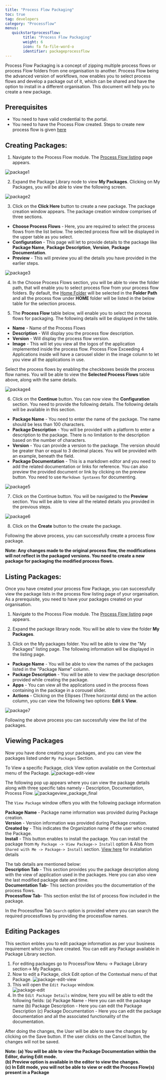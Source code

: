 ```yaml
---
title: "Process Flow Packaging"
toc: true
tag: developers
category: "Processflow"
menus: 
   quickstartprocessflow:
        title: "Process Flow Packaging"
        weight: 6
        icon: fa fa-file-word-o
        identifier: packageprocessflow
---
```


Process Flow Packaging is a concept of zipping multiple process flows or process Flow folders from one organisation to another. 
Process Flow being the advanced version of workflows, now enables you to select process flows and develop a package out of it, which can be shared and have the option to install
in a different organisation. This document will help you to create a new package.

## Prerequisites

- You need to have valid credential to the portal.
- You need to have the Process Flow created. Steps to create new process flow is given [here](/processflow/creating-processflow/)

## Creating Packages:

1) Navigate to the Process Flow module. The [Process Flow listing](/processflow/processflow-listing-page/) page appears.

![package1](\staticfiles\processflow\media\package1.PNG)

2) Expand the Package Library node to view **My Packages**. Clicking on My Packages, you will be able to view the following screen. 

![package2](\staticfiles\processflow\media\package2.PNG)

3) Click on the **Click Here** button to create a new package. The package creation window appears. The package creation window comprises of three sections.

- **Choose Process Flows** - Here, you are required to select the process flows from the list below. The selected process flow will be displayed in the upper table as you select.
- **Configuration** - This page will let to provide details to the package like **Package Name**, **Package Description**, **Version**, **Package Documentation**.
- **Preview** - This will preview you all the details you have provided in the earlier steps.

![package3](\staticfiles\processflow\media\package3.PNG)

4) In the Choose Process Flows section, you will be able to view the folder path, that will enable you to select process flow from your process flow folders.
By default, the [Home Folder](/processflow/processflow-listing-page/#usability-for-the-home-folder) will be selected in the **Folder Path** and all the process flow under **HOME** folder will be listed in the below table for the selection process.

5) The **Process Flow** table below, will enable you to select the process flows for packaging. The following details will be displayed in the table.

- **Name** - Name of the Process Flows
- **Description** - Will display you the process flow description.
- **Version** - Will display the process flow version.
- **Image** -  This will let you view all the logos of the application implemented inside the process flow. Process Flow Exceeding 4 Applications inside will have a carousel slider in the image column to let you view all the applications in use.

Select the process flows by enabling the checkboxes beside the process flow names. You will be able to view the **Selected Process Flows** table above, along with the same details. 

![package4](\staticfiles\processflow\media\package4.PNG)

6) Click on the **Continue** button. You can now view the **Configuration** section. You need to provide the following details. The following details will be available in this section.

- **Package Name** - You need to enter the name of the package. The name should be less than 100 characters.
- **Package Description** - You will be provided with a platform to enter a description to the package. There is no limitation to the description based on the number of characters.
- **Version** - You can provide a version to the package. The version should be greater than or equal to 3 decimal places. You will be provided with an example, beneath the field.
- **Package Documentation** - This is a markdown editor and you need to add the related documentation or links for reference. You can also preview the provided document or link by clicking on the preview button. You need to use `Markdown Syntaxes` for documenting.

![package5](\staticfiles\processflow\media\package5.PNG)

7) Click on the Continue button. You will be navigated to the **Preview** section. You will be able to view all the related details you provided in the previous steps.

![package6](\staticfiles\processflow\media\package6.PNG)

8) Click on the **Create** button to the create the package.

Following the above process, you can successfully create a process flow package.

**Note: Any changes made to the original process flow, the modifications will not reflect in the packaged versions. You need to create a new package for packaging the modified process flows.**

## Listing Packages:

Once you have created your process flow Package, you can successfully view the package lists in the process flow listing page of your organisation. As a prerequisite, you need to have your packages created on your organisation.

1) Navigate to the Process Flow module. The [Process Flow listing](/processflow/processflow-listing-page/) page appears.

2) Expand the package library node. You will be able to view the folder **My Packages**. 

3) Click on the My packages folder. You will be able to view the "My Packages" listing page. The following information will be displayed in the listing page.

- **Package Name** - You will be able to view the names of the packages listed in the "Package Name" column.
- **Package Description** - You will be able to view the package description provided while creating the package.
- **Apps** - You can view all the applications used in the process flows containing in the package in a corousel slider.
- **Actions** - Clicking on the Ellipses (Three horizontal dots) on the action column, you can view the following two options: **Edit** & **View**.

![package7](\staticfiles\processflow\media\package7.PNG)

Following the above process you can successfully view the list of the packages.

## Viewing Packages
Now you have done creating your packages, and you can view the packages listed under `My Packages` Section.

To View a specific Package,  click View option available on the Contextual menu of the Package.
![package-edit-view](\staticfiles\processflow\media\package-edit-view.png)

The following pop up appears where you can view the package details along with 
three specific tabs namely - Description, Documentation, Process Flow.
![packageview_package_final](\staticfiles\processflow\media\packageview_package_final.png)

The `View Package` window offers you with the following package information  

**Package Name** - Package name information was provided during Package creation.     
**Version** -  Version information was provided during Package creation.    
**Created by** - This indicates the Organization name of the user who created the Package.     
**Install** - This button enables to install the package. You can install the package from `My Package -> View Package-> Install` option & Also 
from `Shared with Me -> Package-> Install` section. [View here](/processflow/processflow-package-installation/) 
for installation details  

The tab details are mentioned below:    
**Description Tab** - This section provides you the package description along with the view of application
used in the packages. Here you can also view the last modified package date and time.       
**Documentation Tab**- This section provides you the documentation of the process flows.        
**Processflow Tab**- This section enlist the list of process flow included in the package.      

In the Processflow Tab  `Search` option is provided where you can search the required 
processflows by providing the processflow names.  

## Editing Packages

This section enbles you to edit package information as per your business requirement which you have 
created. You can edit any Package available in Package Library section.

1. For editing packages go to ProcessFlow Menu -> Package Library section-> My Packages.
2. Now to edit a  Package, click Edit option of the Contextual menu of that Package.
![package-edit-view](\staticfiles\processflow\media\package-edit-view.png)    
3. This will open the `Edit Package` window.  
![package-edit](\staticfiles\processflow\media\package-edit.png)    
4. In the `Edit Package Details` window, here you will be able to edit the following fields:
(a) Package Name - Here you can edit the package name
(b) Package Description - Here you can edit the Package Description
(c) Package Documentation - Here you can edit the package documentation and all the associated functionality
   of the documentation.

After doing the changes, the User will be able to save the changes by clicking on the Save button.
If the user clicks on the Cancel button, the changes will not be saved.  

**Note: (a) You will be able to view the Package Documentation within the Editor, during Edit mode.  
(b) Preview option is available in the editor to view the changes.  
(c) In Edit mode, you will not be able to view or edit the Process Flow(s) present in a Package**  





